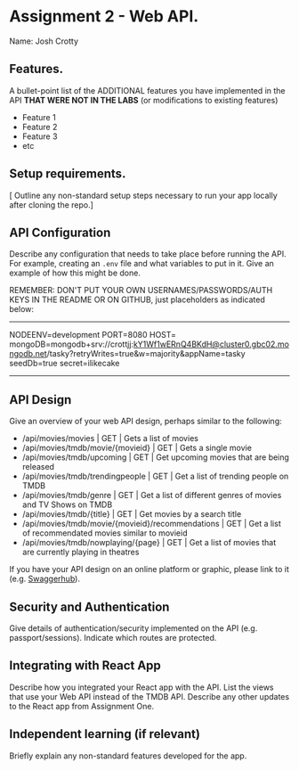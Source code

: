 # Assignment 2 - Web API.

Name: Josh Crotty

## Features.

A bullet-point list of the ADDITIONAL features you have implemented in the API **THAT WERE NOT IN THE LABS** (or modifications to existing features)

-   Feature 1
-   Feature 2
-   Feature 3
-   etc

## Setup requirements.

[ Outline any non-standard setup steps necessary to run your app locally after cloning the repo.]

## API Configuration

Describe any configuration that needs to take place before running the API. For example, creating an `.env` file and what variables to put in it. Give an example of how this might be done.

REMEMBER: DON'T PUT YOUR OWN USERNAMES/PASSWORDS/AUTH KEYS IN THE README OR ON GITHUB, just placeholders as indicated below:

---

NODEENV=development
PORT=8080
HOST=
mongoDB=mongodb+srv://crottjj:kY1Wf1wERnQ4BKdH@cluster0.gbc02.mongodb.net/tasky?retryWrites=true&w=majority&appName=tasky
seedDb=true
secret=ilikecake

---

## API Design

Give an overview of your web API design, perhaps similar to the following:

-   /api/movies/movies | GET | Gets a list of movies
-   /api/movies/tmdb/movie/{movieid} | GET | Gets a single movie
-   /api/movies/tmdb/upcoming | GET | Get upcoming movies that are being released
-   /api/movies/tmdb/trendingpeople | GET | Get a list of trending people on TMDB
-   /api/movies/tmdb/genre | GET | Get a list of different genres of movies and TV Shows on TMDB
-   /api/movies/tmdb/{title} | GET | Get movies by a search title
-   /api/movies/tmdb/movie/{movieid}/recommendations | GET | Get a list of recommendated movies similar to movieid
-   /api/movies/tmdb/nowplaying/{page} | GET | Get a list of movies that are currently playing in theatres

If you have your API design on an online platform or graphic, please link to it (e.g. [Swaggerhub](https://app.swaggerhub.com/)).

## Security and Authentication

Give details of authentication/security implemented on the API (e.g. passport/sessions). Indicate which routes are protected.

## Integrating with React App

Describe how you integrated your React app with the API. List the views that use your Web API instead of the TMDB API. Describe any other updates to the React app from Assignment One.

## Independent learning (if relevant)

Briefly explain any non-standard features developed for the app.
